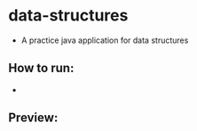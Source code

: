 # data-structures
- A practice java application for data structures

## How to run: 
- 

## Preview:
